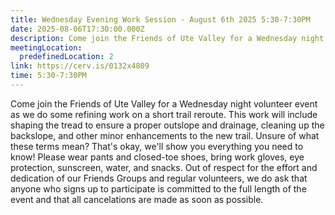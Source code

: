 ```yaml
---
title: Wednesday Evening Work Session - August 6th 2025 5:30-7:30PM
date: 2025-08-06T17:30:00.000Z
description: Come join the Friends of Ute Valley for a Wednesday night volunteer event as we do some refining work on a short trail reroute. This work will include shaping the tread to ensure a proper outslope and drainage, cleaning up the backslope, and other minor enhancements to the new trail. Unsure of what these terms mean? That's okay, we'll show you everything you need to know! Please wear pants and closed-toe shoes, bring work gloves, eye protection, sunscreen, water, and snacks. Out of respect for the effort and dedication of our Friends Groups and regular volunteers, we do ask that anyone who signs up to participate is committed to the full length of the event and that all cancelations are made as soon as possible.
meetingLocation:
  predefinedLocation: 2
link: https://cerv.is/0132x4809
time: 5:30-7:30PM
---
```

Come join the Friends of Ute Valley for a Wednesday night volunteer event as we do some refining work on a short trail reroute. This work will include shaping the tread to ensure a proper outslope and drainage, cleaning up the backslope, and other minor enhancements to the new trail. Unsure of what these terms mean? That's okay, we'll show you everything you need to know! Please wear pants and closed-toe shoes, bring work gloves, eye protection, sunscreen, water, and snacks. Out of respect for the effort and dedication of our Friends Groups and regular volunteers, we do ask that anyone who signs up to participate is committed to the full length of the event and that all cancelations are made as soon as possible.
